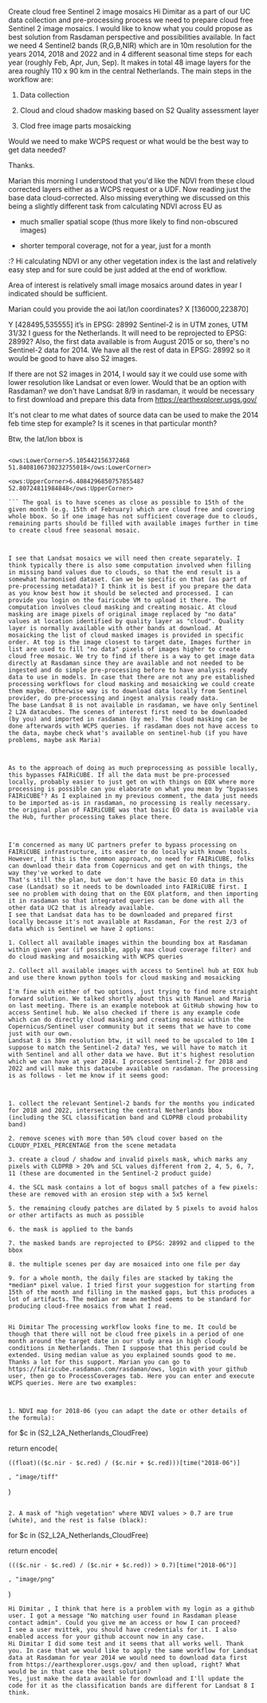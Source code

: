 Create cloud free Sentinel 2 image mosaics
Hi Dimitar as a part of our UC data collection and pre-processing process we need to prepare cloud free Sentinel 2 image mosaics. I would like to know what you could propose as best solution from Rasdaman perspective and possibilities available. In fact we need 4 Sentinel2 bands (R,G,B,NIR) which are in 10m resolution for the years 2014, 2018 and 2022 and in 4 different seasonal time steps for each year (roughly Feb, Apr, Jun, Sep). It makes in total 48 image layers for the area roughly 110 x 90 km in the central Netherlands. The main steps in the workflow are:
1. Data collection
2. Cloud and cloud shadow masking based on S2 Quality assessment layer 
3. Clod free image parts mosaicking
Would we need to make WCPS request or what would be the best way to get data needed?
Thanks.
Marian this morning I understood that you'd like the NDVI from these cloud corrected layers either as a WCPS request or a UDF. Now reading just the base data cloud-corrected. Also missing everything we discussed on this being a slightly different task from calculating NDVI across EU as
- much smaller spatial scope (thus more likely to find non-obscured images)
- shorter temporal coverage, not for a year, just for a month

:?
Hi calculating NDVI or any other vegetation index is the last and relatively easy step and for sure could be just added at the end of workflow. 
Area of interest is relatively small image mosaics around dates in year I indicated should be sufficient.
Marian could you provide the aoi lat/lon coordinates?
X [136000,223870]
Y [428495,535555]  it’s in EPSG: 28992
Sentinel-2 is in UTM zones, UTM 31/32 I guess for the Netherlands. It will need to be reprojected to EPSG: 28992?
Also, the first data available is from August 2015 or so, there's no Sentinel-2 data for 2014.
We have all the rest of data in EPSG: 28992 so it would be good to have also S2 images.


If there are not S2 images in 2014, I would say it we could use some with lower resolution like Landsat or even lower. Would that be an option with Rasdaman? we don't have Landsat 8/9 in rasdaman, it would be necessary to first download and prepare this data from https://earthexplorer.usgs.gov/

It's not clear to me what dates of source data can be used to make the 2014 feb time step for example? Is it scenes in that particular month?

Btw, the lat/lon bbox is
```
<ows:LowerCorner>5.105442156372468 51.8408106730232755018</ows:LowerCorner>
<ows:UpperCorner>6.4084296850757855487 52.80724811984848</ows:UpperCorner>
``` The goal is to have scenes as close as possible to 15th of the given month (e.g. 15th of February) which are cloud free and covering whole bbox. So if one image has not sufficient coverage due to clouds, remaining parts should be filled with available images further in time to create cloud free seasonal mosaic.

I see that Landsat mosaics we will need then create separately. I think typically there is also some computation involved when filling in missing band values due to clouds, so that the end result is a somewhat harmonised dataset. Can we be specific on that (as part of pre-processing metadata)? I think it is best if you prepare the data as you know best how it should be selected and processed. I can provide you login on the fairicube VM to upload it there. The computation involves cloud masking and creating mosaic. At cloud masking are image pixels of original image replaced by "no data" values at location identified by quality layer as "cloud". Quality layer is normally available with other bands at download. At mosaicking the list of cloud masked images is provided in specific order. At top is the image closest to target date, Images further in list are used to fill "no data" pixels of images higher to create cloud free mosaic. We try to find if there is a way to get image data directly at Rasdaman since they are available and not needed to be ingested and do simple pre-processing before to have analysis ready data to use in models. In case that there are not any pre established processing workflows for cloud masking and mosaicking we could create them maybe. Otherwise way is to download data locally from Sentinel provider, do pre-processing and ingest analysis ready data. 
The base Landsat 8 is not available in rasdaman, we have only Sentinel 2 L2A datacubes. The scenes of interest first need to be downloaded (by you) and imported in rasdaman (by me). The cloud masking can be done afterwards with WCPS queries. if rasdaman does not have access to the data, maybe check what's available on sentinel-hub (if you have problems, maybe ask Maria)

As to the approach of doing as much preprocessing as possible locally, this bypasses FAIRiCUBE. If all the data must be pre-processed locally, probably easier to just get on with things on EOX where more processing is possible can you elaborate on what you mean by "bypasses FAIRiCUBE"? As I explained in my previous comment, the data just needs to be imported as-is in rasdaman, no processing is really necessary. the original plan of FAIRiCUBE was that basic EO data is available via the Hub, further processing takes place there. 

I'm concerned as many UC partners prefer to bypass processing on FAIRiCUBE infrastructure, its easier to do locally with known tools. However, if this is the common approach, no need for FAIRiCUBE, folks can download their data from Copernicus and get on with things, the way they've worked to date
That's still the plan, but we don't have the basic EO data in this case (Landsat) so it needs to be downloaded into FAIRiCUBE first. I see no problem with doing that on the EOX platform, and then importing it in rasdaman so that integrated queries can be done with all the other data UC2 that is already available.
I see that Landsat data has to be downloaded and prepared first locally because it's not available at Rasdaman, For the rest 2/3 of data which is Sentinel we have 2 options:
1. Collect all available images within the bounding box at Rasdaman within given year (if possible, apply max cloud coverage filter) and do cloud masking and mosaicking with WCPS queries
2. Collect all available images with access to Sentinel hub at EOX hub and use there known python tools for cloud masking and mosaicking
I'm fine with either of two options, just trying to find more straight forward solution. We talked shortly about this with Manuel and Maria on last meeting. There is an example notebook at GitHub showing how to access Sentinel hub. We also checked if there is any example code which can do directly cloud masking and creating mosaic within the Copernicus/Sentinel user community but it seems that we have to come just with our own.
Landsat 8 is 30m resolution btw, it will need to be upscaled to 10m I suppose to match the Sentinel-2 data? Yes, we will have to match it with Sentinel and all other data we have. But it's highest resolution which we can have at year 2014. I processed Sentinel-2 for 2018 and 2022 and will make this datacube available on rasdaman. The processing is as follows - let me know if it seems good:

1. collect the relevant Sentinel-2 bands for the months you indicated for 2018 and 2022, intersecting the central Netherlands bbox (including the SCL classification band and CLDPRB cloud probability band)
2. remove scenes with more than 50% cloud cover based on the CLOUDY_PIXEL_PERCENTAGE from the scene metadata
3. create a cloud / shadow and invalid pixels mask, which marks any pixels with CLDPRB > 20% and SCL values different from 2, 4, 5, 6, 7, 11 (these are documented in the Sentinel-2 product guide)
4. the SCL mask contains a lot of bogus small patches of a few pixels: these are removed with an erosion step with a 5x5 kernel
5. the remaining cloudy patches are dilated by 5 pixels to avoid halos or other artifacts as much as possible
6. the mask is applied to the bands
7. the masked bands are reprojected to EPSG: 28992 and clipped to the bbox
8. the multiple scenes per day are mosaiced into one file per day
9. for a whole month, the daily files are stacked by taking the *median* pixel value. I tried first your suggestion for starting from 15th of the month and filling in the masked gaps, but this produces a lot of artifacts. The median or mean method seems to be standard for producing cloud-free mosaics from what I read.

Hi Dimitar The processing workflow looks fine to me. It could be though that there will not be cloud free pixels in a period of one month around the target date in our study area in high cloudy conditions in Netherlands. Then I suppose that this period could be extended. Using median value as you explained sounds good to me. Thanks a lot for this support. Marian you can go to https://fairicube.rasdaman.com/rasdaman/ows, login with your github user, then go to ProcessCoverages tab. Here you can enter and execute WCPS queries. Here are two examples:

1. NDVI map for 2018-06 (you can adapt the date or other details of the formula):
```
for $c in (S2_L2A_Netherlands_CloudFree)
return encode(
    ((float)(($c.nir - $c.red) / ($c.nir + $c.red)))[time("2018-06")]
    , "image/tiff"
)
```
2. A mask of "high vegetation" where NDVI values > 0.7 are true (white), and the rest is false (black):
```
for $c in (S2_L2A_Netherlands_CloudFree)
return encode(
    ((($c.nir - $c.red) / ($c.nir + $c.red)) > 0.7)[time("2018-06")]
    , "image/png"
)
```
Hi Dimitar , I think that here is a problem with my login as a github user. I got a message "No matching user found in Rasdaman please contact admin". Could you give me an access or how I can proceed?
I see a user mvittek, you should have credentials for it. I also enabled access for your github account now in any case.
Hi Dimitar I did some test and it seems that all works well. Thank you. In case that we would like to apply the same workflow for Landsat data at Rasdaman for year 2014 we would need to download data first from https://earthexplorer.usgs.gov/ and then upload, right? What would be in that case the best solution?
Yes, just make the data available for download and I'll update the code for it as the classification bands are different for Landsat 8 I think.